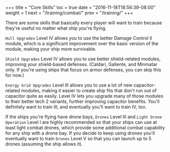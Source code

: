 +++ title = "Core Skills" toc = true date = "2016-11-18T18:56:39-08:00" weight = 1 next = "/training/combat/" prev = "/training/" +++

There are some skills that basically every player will want to train because they're useful no matter what ship you're flying.

`Hull Upgrades` Level IV allows you to use the better Damage Control II module, which is a significant improvement over the basic version of the module, making your ship more survivable.

`Shield Upgrades` Level IV allows you to use better shield-related modules, improving your shield-based defenses. (Caldari, Gallente, and Minmatar only. If you're using ships that focus on armor defenses, you can skip this for now.)

`Energy Grid Upgrades` Level III allows you to use a lot of new capacitor-related modules, making it easier to create ship fits that don't run out of capacitor quite as easily. Level IV lets you upgrade many of those modules to their better tech 2 variants, further improving capacitor benefits. You'll definitely want to train III, and eventually you'll want to train IV, too.

If the ships you're flying have drone bays, `Drones` Level III and `Light Drone Operation` Level I are highly recommended so that your ships can use at least light combat drones, which provide some additional combat capability for any ship with a drone bay. If you decide to keep using drones you'll eventually want to train `Drones` Level V so that you can launch up to 5 drones (assuming the ship allows it).